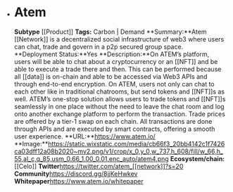 - # Atem
  **Subtype** [[Product]]
  **Tags:** Carbon | Demand
  **Summary:**Atem [[Network]] is a decentralized social infrastructure of web3 where users can chat, trade and govern in a p2p secured group space.
  **Deployment Status:**Yes
  **Description:**On ATEM’s platform, users will be able to chat about a cryptocurrency or an [[NFT]] and be able to execute a trade there and then. This can be performed because all [[data]] is on-chain and able to be accessed via Web3 APIs and through end-to-end encryption. On ATEM, users not only can chat to each other like in traditional chatrooms, but send tokens and [[NFT]]s as well. ATEM’s one-stop solution allows users to trade tokens and [[NFT]]s seamlessly in one place without the need to leave the chat room and log onto another exchange platform to perform the transaction. Trade prices are offered by a tier-1 swap on each chain. All transactions are done through APIs and are executed by smart contracts, offering a smooth user experience.
  **URL:**https://www.atem.io/
  **Image:**https://static.wixstatic.com/media/cb66f3_20bb4142c1f7426ca03dff12a08b2020~mv2.png/v1/crop/x_0,y_0,w_737,h_608/fill/w_66,h_55,al_c,q_85,usm_0.66_1.00_0.01,enc_auto/atem4.png
  **Ecosystem/chain:**[[Celo]]
  **Twitter**https://twitter.com/atem_[[network]]?s=20
  **Community**https://discord.gg/8jjKeHwkev
  **Whitepaper**https://www.atem.io/whitepaper
